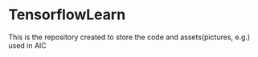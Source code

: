 # TensorflowLearn
This is the repository created to store the code and assets(pictures, e.g.) used in AIC